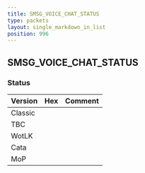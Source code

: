 ```yaml
---
title: SMSG_VOICE_CHAT_STATUS
type: packets
layout: single_markdown_in_list
position: 996
---
```


## SMSG_VOICE_CHAT_STATUS

### Status

Version    | Hex        | Comment
---------- | ---------- | ---------- 
Classic    |            |
TBC        |            |
WotLK      |            |
Cata       |            |
MoP        |            |